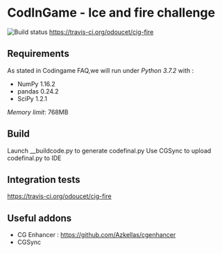 CodInGame - Ice and fire challenge
==================================

![Build status](https://api.travis-ci.org/odoucet/cig-fire.svg?branch=master)
https://travis-ci.org/odoucet/cig-fire

Requirements
------------
As stated in Codingame FAQ,we will run under *Python 3.7.2* with : 
 * NumPy 1.16.2
 * pandas 0.24.2
 * SciPy 1.2.1

*Memory limit*: 768MB

Build
-----
Launch __buildcode.py to generate codefinal.py
Use CGSync to upload codefinal.py to IDE

Integration tests
-----------------
https://travis-ci.org/odoucet/cig-fire

Useful addons
-------------
 * CG Enhancer : https://github.com/Azkellas/cgenhancer
 * CGSync
